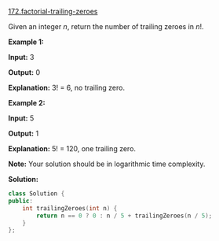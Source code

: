[172.factorial-trailing-zeroes](https://leetcode.com/problems/factorial-trailing-zeroes/)  

Given an integer _n_, return the number of trailing zeroes in _n_!.

**Example 1:**

  
**Input:** 3
  
**Output:** 0
  
**Explanation:** 3! = 6, no trailing zero.

**Example 2:**

  
**Input:** 5
  
**Output:** 1
  
**Explanation:** 5! = 120, one trailing zero.

**Note:** Your solution should be in logarithmic time complexity.  



**Solution:**  

```cpp
class Solution {
public:
    int trailingZeroes(int n) {
        return n == 0 ? 0 : n / 5 + trailingZeroes(n / 5);
    }
};
```
      